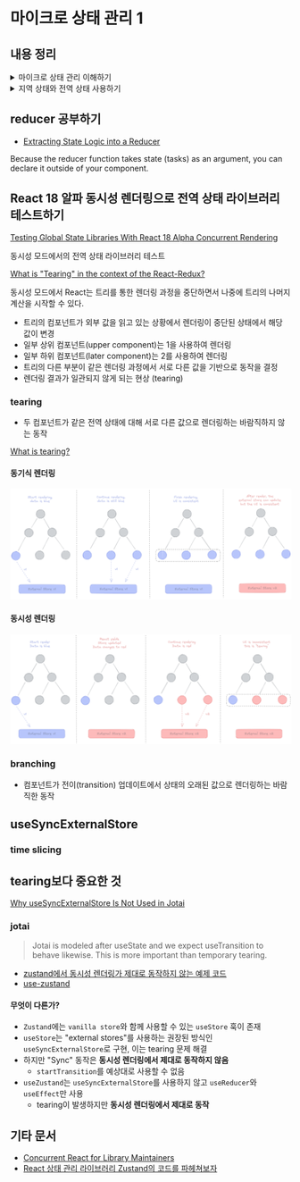 # 마이크로 상태 관리 1

## 내용 정리

<details>
<summary>마이크로 상태 관리 이해하기</summary>

## 마이크로 상태 관리 이해하기

- 리액트에서 상태는 **사용자 인터페이스를 나타내는 모든 데이터**
- 리액트 훅은 **다양한 상태를 각기 특정한 방법으로 처리하는 방향**으로 만들어짐
  - 폼 상태
  - 서버 캐시 상태
  - 내비게이션 상태
- 목적 지향적인 방법으로 처리할 수 없는 상태도 존재
  - 여전히 **범용적인 상태 관리** 필요
- 범용적이며 가벼운 상태관리를 가리켜 마이크로 상태 관리
  - 필수 기능
    - 상태 읽기
    - 상태 갱신
    - 상태 기반 렌더링
  - 추가 기능
    - 리렌더링 최적화
    - 다른 시스템과의 상호 작용
    - 비동기 지원
    - 파생 상태
    - 간단한 문법 등

## 리액트 훅 사용하기

- 상태 관리 방법을 구현하기 위한 몇 가지 기본 리액트 훅
  - `useState`
  - `useReducer`
  - `useEffect`
- 리액트 훅이 참신한 이유는 UI 컴포넌트에서 로직을 추출할 수 있기 때문

### 데이터 불러오기를 위한 서스펜스와 동시성 렌더링

- 데이터 불러오기를 위한 서스펜스
  - 비동기 처리에 대한 걱정없이 컴포넌트 코딩
- 동시성 렌더링
  - 렌더링 프로세스를 청크 단위로 분할
  - 중앙 처리 장치(CPU)가 장시간 차단되는 것을 방지
- <https://github.com/reactwg/react-18/discussions>

## 전역 상태 탐구하기

- 지역 상태
  - 컴포넌트에서 정의되고 컴포넌트 트리 내에서 사용되는 상태
- 전역 상태
  - 애플리케이션 내 서로 멀리 떨어져 있는 여러 컴포넌트에서 사용되는 상태
  - 반드시 싱글턴일 필요는 없어 전역 상태를 **공유 상태**라 부리기도 함
- 리액트는 컴포넌트 모델에 기반하기 때문에 전역 상태를 구현하는 것은 어려운 작업
  - 컴포넌트 모델에서는 **지역성**이 중요
  - **컴포넌트가 서로 격리되어야 하고 재사용이 가능**해야 한다는 것을 의미

## useState 사용하기

- 값으로 상태 갱신하기
- 함수로 상태 갱신하기
- 지연 초기화

## useReducer 사용하기

- 훅 외부에서 리듀서 함수를 정의
  - 코드 분리
  - 테스트 용이성

## useState와 useReducer의 유사점과 차이점

- `useReducer` 를 이용한 `useState` 구현
- 100% 가능

```tsx
const useState = (initialState) => {
 const [state, dispatch] = useReducer(
  (prev, action) =>
   typeof action === 'function' ? action(prev) action : action, initialState
 )
 return [state, dispatch]
}
```

- `useState` 를 이용한 `useReducer` 구현
- 거의 가능

```tsx
const useReducer = (reducer, initialState) => {
 const [state, setState] = useState(
  init ? () => init(initialArg) : initialArg

 const dispatch = useCallback(
  (action) => setState(prev => reducer(prev, action)),
  [reducer]
 )

 return [state, dispatch]
}
```

### 초기화 함수 사용하기

### 인라인 리듀서 사용하기

</details>

<details>
<summary>지역 상태와 전역 상태 사용하기</summary>

## 지역 상태와 전역 상태 사용하기

- 순수 함수는 오직 **인수에만 의존**
  - 동일한 인수를 받은 경우 동일한 값 반환
- 상태는 **인수 외부의 값**
  - 상태에 의존하는 함수는 비순수 함수
- 상태가 컴포넌트에 내에서만 사용되면 다른 컴포넌트에 영향을 미치지 않음
  - **억제됨**(contained)으로 표현
- 싱글턴은 코드 재사용성이 떨어짐
- 컨테이너 객체를 만드는 것이 더 모듈화된 접근 방식

```tsx
const createContainer = () => {
  let base = 1
  const addBase = (n) => n + base
  const changeBase = (b) => {
    base = b
  }
  return { addBase, changeBase }
}

const { addBase, changeBase } = createContainer()
```

- 리액트는 개념적으로 **상태를 사용자 인터페이스(UI)로 변환하는 함수**

## 지역 상태를 효과적으로 사용하는 방법

- 상태 끌어올리기: 상위 컴포넌트 트리에서 상태를 정의
  - 일부 상황에서 성능 문제
- 내용 끌어올리기: 상위 컴포넌트에서 내용 정의

### 전역 상태 사용하기

- 상태가 하나의 컴포넌트에만 속하지 않고 여러 컴포넌트에서 사용할 수 있다면 전역 상태
- 전역 상태에 대해 이야기할 때 두 가지 측면
  - 싱글턴, 특정 컨텍스트에서 상태가 하나의 값을 가지고 있다는 것
  - 공유 상태, 상태 값이 다른 컴포넌트 간에 공유된다는 것, 자바스크립트 메모리상에서 단일 값일 필요는 없음
- 두 가지 상황에서 전역 상태 사용
  - prop을 전달하는 것이 적절하지 않을 때
  - 이미 리액트 외부에 상태가 있을 때

</details>

## reducer 공부하기

- [Extracting State Logic into a Reducer](https://react.dev/learn/extracting-state-logic-into-a-reducer)

Because the reducer function takes state (tasks) as an argument, you can declare it outside of your component.

## React 18 알파 동시성 렌더링으로 전역 상태 라이브러리 테스트하기

[Testing Global State Libraries With React 18 Alpha Concurrent Rendering](https://blog.axlight.com/posts/testing-global-state-libraries-with-react-18-alpha-concurrent-rendering/)

동시성 모드에서의 전역 상태 라이브러리 테스트

[What is "Tearing" in the context of the React-Redux?](https://stackoverflow.com/questions/54891675/what-is-tearing-in-the-context-of-the-react-redux)

동시성 모드에서 React는 트리를 통한 렌더링 과정을 중단하면서 나중에 트리의 나머지 계산을 시작할 수 있다.

- 트리의 컴포넌트가 외부 값을 읽고 있는 상황에서 렌더링이 중단된 상태에서 해당 값이 변경
- 일부 상위 컴포넌트(upper component)는 1을 사용하여 렌더링
- 일부 하위 컴포넌트(later component)는 2를 사용하여 렌더링
- 트리의 다른 부분이 같은 렌더링 과정에서 서로 다른 값을 기반으로 동작을 결정
- 렌더링 결과가 일관되지 않게 되는 현상 (tearing)

### tearing

- 두 컴포넌트가 같은 전역 상태에 대해 서로 다른 값으로 렌더링하는 바람직하지 않는 동작

[What is tearing?](https://github.com/reactwg/react-18/discussions/69)

#### 동기식 렌더링

![동기식 렌더링](../img//synchronous-rendering.png)

#### 동시성 렌더링

![동시성 렌더링](../img//concurrent-rendering.png)

### branching

- 컴포넌트가 전이(transition) 업데이트에서 상태의 오래된 값으로 렌더링하는 바람직한 동작

## useSyncExternalStore

### time slicing

## tearing보다 중요한 것

[Why useSyncExternalStore Is Not Used in Jotai](https://blog.axlight.com/posts/why-use-sync-external-store-is-not-used-in-jotai/)

### jotai

> Jotai is modeled after useState and we expect useTransition to behave likewise.
> This is more important than temporary tearing.

- [zustand에서 동시성 렌더링가 제대로 동작하지 않는 예제 코드](https://codesandbox.io/p/sandbox/zustand-suspense-demo-forked-9ss9r6?)
- [use-zustand](https://github.com/zustandjs/use-zustand)

#### 무엇이 다른가?

- `Zustand`에는 `vanilla store`와 함께 사용할 수 있는 `useStore` 훅이 존재
- `useStore`는 "external stores"를 사용하는 권장된 방식인 `useSyncExternalStore`로 구현, 이는 tearing 문제 해결
- 하지만 "Sync" 동작은 **동시성 렌더링에서 제대로 동작하지 않음**
  - `startTransition`를 예상대로 사용할 수 없음
- `useZustand`는 `useSyncExternalStore`를 사용하지 않고 `useReducer`와 `useEffect`만 사용
  - tearing이 발생하지만 **동시성 렌더링에서 제대로 동작**

## 기타 문서

- [Concurrent React for Library Maintainers](https://github.com/reactwg/react-18/discussions/70)
- [React 상태 관리 라이브러리 Zustand의 코드를 파헤쳐보자](https://ui.toast.com/weekly-pick/ko_20210812)
